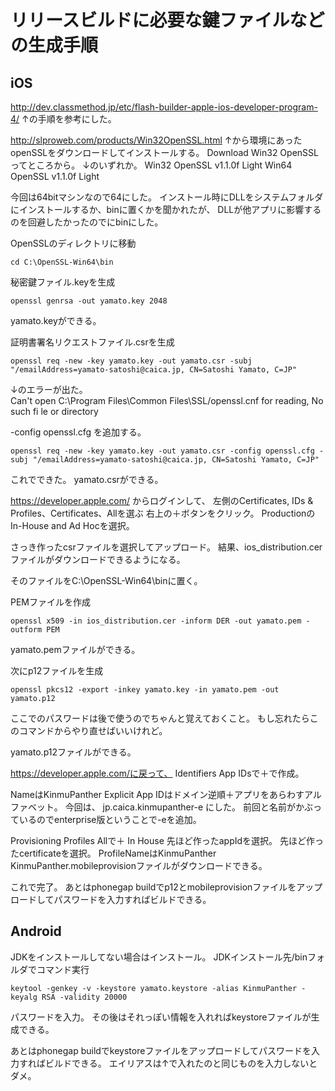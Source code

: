 # リリースビルドに必要な鍵ファイルなどの生成手順

## iOS
http://dev.classmethod.jp/etc/flash-builder-apple-ios-developer-program-4/
↑の手順を参考にした。

http://slproweb.com/products/Win32OpenSSL.html
↑から環境にあったopenSSLをダウンロードしてインストールする。
Download Win32 OpenSSLってところから。
↓のいずれか。
Win32 OpenSSL v1.1.0f Light
Win64 OpenSSL v1.1.0f Light

今回は64bitマシンなので64にした。
インストール時にDLLをシステムフォルダにインストールするか、binに置くかを聞かれたが、
DLLが他アプリに影響するのを回避したかったのでにbinにした。

OpenSSLのディレクトリに移動

    cd C:\OpenSSL-Win64\bin

秘密鍵ファイル.keyを生成

    openssl genrsa -out yamato.key 2048

yamato.keyができる。
	
証明書署名リクエストファイル.csrを生成

    openssl req -new -key yamato.key -out yamato.csr -subj "/emailAddress=yamato-satoshi@caica.jp, CN=Satoshi Yamato, C=JP"

↓のエラーが出た。	
Can't open C:\Program Files\Common Files\SSL/openssl.cnf for reading, No such fi
le or directory

-config openssl.cfg
を追加する。

    openssl req -new -key yamato.key -out yamato.csr -config openssl.cfg -subj "/emailAddress=yamato-satoshi@caica.jp, CN=Satoshi Yamato, C=JP"

これでできた。
yamato.csrができる。

https://developer.apple.com/
からログインして、
左側のCertificates, IDs & Profiles、Certificates、Allを選ぶ
右上の＋ボタンをクリック。
ProductionのIn-House and Ad Hocを選択。

さっき作ったcsrファイルを選択してアップロード。
結果、ios_distribution.cer
ファイルがダウンロードできるようになる。

そのファイルをC:\OpenSSL-Win64\binに置く。

PEMファイルを作成

    openssl x509 -in ios_distribution.cer -inform DER -out yamato.pem -outform PEM

yamato.pemファイルができる。

次にp12ファイルを生成

    openssl pkcs12 -export -inkey yamato.key -in yamato.pem -out yamato.p12

ここでのパスワードは後で使うのでちゃんと覚えておくこと。
もし忘れたらこのコマンドからやり直せばいいけれど。

yamato.p12ファイルができる。

https://developer.apple.com/に戻って、
Identifiers
App IDsで＋で作成。

NameはKinmuPanther
Explicit App IDはドメイン逆順＋アプリをあらわすアルファベット。
今回は、
jp.caica.kinmupanther-e
にした。
前回と名前がかぶっているのでenterprise版ということで-eを追加。

Provisioning Profiles Allで＋
In House
先ほど作ったappIdを選択。
先ほど作ったcertificateを選択。
ProfileNameはKinmuPanther
KinmuPanther.mobileprovisionファイルがダウンロードできる。

これで完了。
あとはphonegap buildでp12とmobileprovisionファイルをアップロードしてパスワードを入力すればビルドできる。

## Android

JDKをインストールしてない場合はインストール。
JDKインストール先/binフォルダでコマンド実行

    keytool -genkey -v -keystore yamato.keystore -alias KinmuPanther -keyalg RSA -validity 20000

パスワードを入力。
その後はそれっぽい情報を入れればkeystoreファイルが生成できる。

あとはphonegap buildでkeystoreファイルをアップロードしてパスワードを入力すればビルドできる。
エイリアスは↑で入れたのと同じものを入力しないとダメ。
